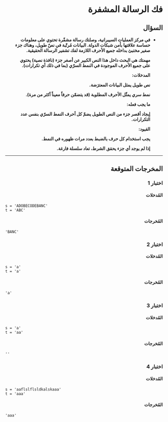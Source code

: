 # <div dir="rtl">فك الرسالة المشفرة</div>

## <div dir="rtl">السؤال</div>

<ul dir="rtl">
<li>
<b>
في مركز العمليات السيبرانية، وصلتك رسالة مشفّرة تحتوي على معلومات حساسة علاقتها بأمن شبكات الدولة. البيانات مُرتّبة في نصّ طويل، وهناك جزء صغير مختبئ بداخله جميع الأحرف اللازمة لفك تشفير الرسالة الحقيقية.

مهمتك هي البحث داخل هذا النص الكبير عن أصغر جزء (نافذة نصية) يحتوي على جميع الأحرف الموجودة في النمط السرّي (بما في ذلك أي تكرارات).

المدخلات:

نص طويل يمثل البيانات المعترَضة.

نمط سري يمثّل الأحرف المطلوبة (قد يتضمّن حرفاً معيناً أكثر من مرة).

ما يجب فعله:

إيجاد أقصر جزء من النص الطويل يضمّ كل أحرف النمط السرّي بنفس عدد التكرارات.

القيود:

يجب استخدام كل حرف بالضبط بعدد مرات ظهوره في النمط.

إذا لم يوجد أي جزء يحقق الشرط، تعاد سلسلة فارغة.

</b>
</li>
</ul>

---

## <div dir="rtl">المخرجات المتوقعة</div>

### <div dir="rtl">اختبار 1</div>

#### <div dir="rtl">المُدخلات</div>

```text
s = 'ADOBECODEBANC'
t = 'ABC'
```

#### <div dir="rtl">المُخرجات</div>

```text
'BANC'
```

### <div dir="rtl">اختبار 2</div>

#### <div dir="rtl">المُدخلات</div>

```text
s = 'a'
t = 'a'
```

#### <div dir="rtl">المُخرجات</div>

```text
'a'
```

### <div dir="rtl">اختبار 3</div>

#### <div dir="rtl">المُدخلات</div>

```text
s = 'a'
t = 'aa'
```

#### <div dir="rtl">المُخرجات</div>

```text
''
```

### <div dir="rtl">اختبار 4</div>

#### <div dir="rtl">المُدخلات</div>

```text
s = 'aaflslflsldkalskaaa'
t = 'aaa'
```

#### <div dir="rtl">المُخرجات</div>

```text
'aaa'
```